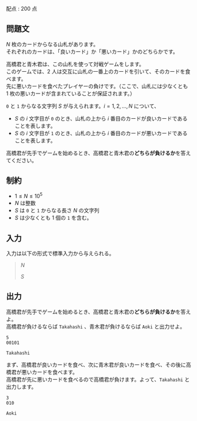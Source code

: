 配点 : $200$ 点

## 問題文

$N$ 枚のカードからなる山札があります。<br>
それぞれのカードは、「良いカード」か「悪いカード」かのどちらかです。

高橋君と青木君は、この山札を使って対戦ゲームをします。<br>
このゲームでは、$2$ 人は交互に山札の一番上のカードを引いて、そのカードを食べます。<br>
先に悪いカードを食べたプレイヤーの負けです。（ここで、山札には少なくとも $1$ 枚の悪いカードが含まれていることが保証されます。）

`0` と `1` からなる文字列 $S$ が与えられます。$i = 1, 2, \ldots, N$ について、

- $S$ の $i$ 文字目が `0` のとき、山札の上から $i$ 番目のカードが良いカードであることを表します。
- $S$ の $i$ 文字目が `1` のとき、山札の上から $i$ 番目のカードが悪いカードであることを表します。

高橋君が先手でゲームを始めるとき、高橋君と青木君の**どちらが負けるか**を答えてください。

## 制約

- $1 \leq N \leq 10^5$
- $N$ は整数
- $S$ は `0` と `1` からなる長さ $N$ の文字列
- $S$ は少なくとも $1$ 個の `1` を含む。

## 入力

入力は以下の形式で標準入力から与えられる。

> $N$
> 
> $S$

## 出力

高橋君が先手でゲームを始めるとき、高橋君と青木君の**どちらが負けるか**を答えよ。<br>
高橋君が負けるならば `Takahashi` 、青木君が負けるならば `Aoki` と出力せよ。

```input1
5
00101
```

```output1
Takahashi
```

まず、高橋君が良いカードを食べ、次に青木君が良いカードを食べ、その後に高橋君が悪いカードを食べます。<br>
高橋君が先に悪いカードを食べるので高橋君が負けます。よって、`Takahashi` と出力します。

```input2
3
010
```

```output2
Aoki
```